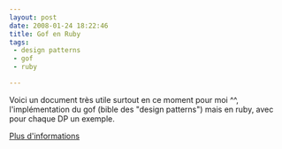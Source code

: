 ```yaml
---
layout: post
date: 2008-01-24 18:22:46
title: Gof en Ruby
tags:
 - design patterns
 - gof
 - ruby

---
```


Voici un document très utile surtout en ce moment pour moi ^^, l'implémentation du gof (bible des "design patterns") mais en ruby, avec pour chaque DP un exemple.

[Plus d'informations](http://www.scribd.com/doc/396559/gof-patterns-in-ruby)
